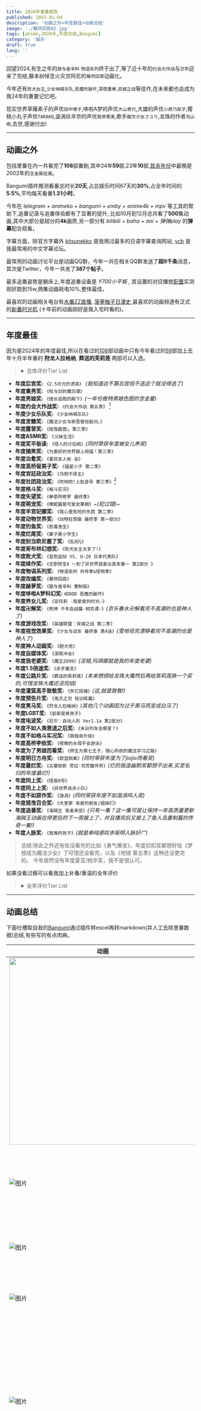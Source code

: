 ```yaml
---
title: 2024年看番报告
published: 2025-01-04
description: '动画之外+年度最佳+动画总结'
image: './蓦然回首02.jpg'
tags: [anime,2024年,年度总结,Bangumi]
category: '娱乐'
draft: true 
lang: ''
---
```


回望2024,有生之年的`狼与香辛料` `物语系列`终于出了,等了近十年的`约会大作战`与`京吹`迎来了完结,藤本树悼念火灾京阿尼的`蓦然回首`动画化。

今年还有`败犬女主`,`少女呐喊乐队`,`恶魔的破坏`,`深夜重拳`,`双城之战`等佳作,在未来都也会成为我24年的重要记忆吧。

现实世界草薙素子的声优`田中墩子`,哆啦A梦的声优`大山羡代`,大雄的声优`小原乃梨子`,樱桃小丸子声优`TARAKO`,漩涡玖辛奈的声优`筱原惠美`,歌手`酸欠少女さユり`,龙珠的作者`鸟山明`,去世,感谢付出!

---

## 动画之外

包括里番在内一共看完了**108**部番剧,其中24年**59**部,23年**10**部,[其余年份](https://picture-img.leqazwsxedc.workers.dev/%E5%B9%B4%E4%BB%BD.png)中最晚是2002年的`全金属狂潮`。  

Bangumi插件推测看番总时长**20天**,占总娱乐时间67天的**30%**,占全年时间的**5.5%**,平均每天看番**1.31小时**。

今年在 _telegram + animeko + bangumi + emby + anime4k + mpv_ 等工具的帮助下,追番记录与追番体验都有了显著的提升,
比如10月到12月总共看了**500**集动画,其中大部分是超分的**4k**画质,另一部分有 _bilibili + baha + ani + 弹弹play_ 的**弹幕**配合观看。

字幕方面，除官方字幕外 [kitsunekko](https://kitsunekko.net/) 是我用过最多的日语字幕查询网站, [vcb](https://bbs.acgrip.com/) 是我最常用的中文字幕论坛。

最常用的动画讨论平台是动画QQ群，今年一共在相关QQ群发送了**超9千条**消息，其次是Twitter，今年一共发了**387个帖子**。

最多追番姿势是躺床上,年度追番设备是 _Y700小平板_ , 其设置的对应播放[配置](https://picture-img.leqazwsxedc.workers.dev/Image_295694978129907.png)实测刚好跑到15w,两集动画耗电10%,整体最佳。

最喜欢的动画相关电台有[水番ZZ直播](https://space.bilibili.com/6767392/lists/594298?type=series), [菠萝柚子日漫史](https://www.xiaoyuzhoufm.com/podcast-topic/6722f7d733c798676f4e644d),最喜欢的动画频道有泛式的[新番时光机](https://space.bilibili.com/63231/lists/21183?type=season) (十年前的动画刚好是我入宅时看的)。

---

## 年度最佳

因为是2024年的年度最佳,所以在看过的[108](https://picture-img.leqazwsxedc.workers.dev/2024image.png)部动画中只有今年看过的[59](https://picture-img.leqazwsxedc.workers.dev/xin2024image.png)部加上去年十月半年番的
**狩龙人拉格纳**, **葬送的芙莉莲** 两部可以入选。

><details><summary>总体评价Tier List</summary><p>
><img src="https://picture-img.leqazwsxedc.workers.dev/xin2024image.png" style="90%"/>
></p></details>

- **年度后宫奖:** `《2.5次元的诱惑》` _(我知道这不算后宫但不选这个就没得选了)_
- **年度重男奖:** `《杖与剑的魔剑谭》`
- **年度男娘奖:** `《擅长逃跑的殿下》`_(一年份推特男娘色图的含金量)_
- **年度约会大作战奖:** `《约会大作战 第五季》` [^1]
- **年度少女乐队奖:** `《少女呐喊乐队》`
- **年度发糖奖:** `《魔法少女与邪恶曾经敌对。》`
- **年度露营奖:** `《摇曳露营△ 第三季》`
- **年度ASMR奖:** `《义妹生活》`
- **年度奖平板读:** `《怪人的沙拉碗》`_(同时荣获年度被女儿养奖)_
- **年度搞笑奖:** `《为美好的世界献上祝福！第三季》`
- **年度治愈奖:** `《夏目友人帐 柒》`
- **年度高桥留美子奖:** `《福星小子 第二季》`
- **年度宫廷政治奖:** `《乌鸦不择主》`
- **年度社团政治奖:** `《吹响吧!上低音号 第三季》`[^2]
- **年度格斗奖:** `《格斗实况》`
- **年度失望奖:** `《拳愿阿修罗 最终季》`
- **年度萌宠奖:** `《噗妮露是可爱史莱姆》`~_(犯过错)_~
- **年度羊宫妃娜奖:** `《我心里危险的东西 第二季》`
- **年度动物世界奖:** `《动物狂想曲 最终季 第一部分》`
- **年度钓鱼奖:** `《悲喜渔生》`
- **年度烂尾奖:** `《妻子是小学生》`
- **年度别当欧尼酱了奖:** `《乱码½》`
- **年度哥布林幻想奖:** `《败犬女主太多了!》`
- **年度败犬奖:** `《蓝色监狱 VS. U-20 日本代表队》`
- **年度续作奖:** `《无职转生Ⅱ ～到了异世界就拿出真本事～ 第2部分 》`
- **年度物语系列奖:** `《物语系列 外传季&怪物季》`
- **年度改编奖:** `《蓦然回首》`
- **年度赫萝奖:** `《狼与香辛料 重制版》`
- **年度哆啦A梦科幻奖:** `《DDDD 恶魔的破坏》`
- **年度养女儿奖:** `《亚托莉 -我挚爱的时光-》`
- **年度卍解奖:** `《死神 千年血战篇-相克谭-》`_(京乐春水卍解看完不高潮的也是神人了)_
- **年度游戏改奖:** `《英雄联盟：双城之战 第二季》`
- **年度视觉效果奖:** `《少女与战车 最终章 第4话》`_(雪地坦克漂移看完不高潮的也是神人了)_
- **年度神人动画奖:** `《胆大党》`
- **年度自媒体奖:** `《深夜冲击》`
- **年度我老婆奖:** `《魔王2099》`_(没错,玛琪娜就是我的年度老婆)_
- **年度1.5倍速奖:** `《杀手寓言》`
- **年度公路片奖:** `《葬送的芙莉莲》`_(本来想颁给龙珠大魔然后再给芙莉莲换一个奖的,可惜龙珠大魔还没完结)_
- **年度灌篮高手致敬奖:** `《失忆投捕》`_(这,就是致敬!)_
- **年度预告片奖:** `《鬼灭之刃 柱训练篇》`
- **年度黑马奖:** `《狩龙人拉格纳》`_(其他几个动画因为过于黑马而变成白马了)_
- **年度LGBT奖:** `《前辈是男孩子》`
- **年度电波奖:** `《尼尔：自动人形 Ver1.1a 第2部分》`
- **年度不如人类衰退之后奖:** `《末日列车去哪里？》`
- **年度不如格斗实况奖:** `《我独自升级》`
- **年度高桥李依奖:** `《夜晚的水母不会游泳》`
- **年度为了男娘而看奖:** `《转生为第七王子，随心所欲的魔法学习之路》`
- **年度明日方舟奖:** `《蔚蓝档案》`_(同时荣获年度为了jiojio而看奖)_
- **年度最烂奖:** `《古墓丽影 劳拉·克劳馥传奇》`_(烂的我连幽默奖都想不出来,实至名归的年度最烂!)_
- **年度同上奖:** `《怪兽8号》`
- **年度同上上奖:** `《异世界自杀小队》`
- **年度不如原作奖:** `《漩涡》`_(同时荣获年度不如漩涡鸣人奖)_
- **年度摇曳百合奖:** `《大室家 亲爱的朋友/姐妹们》`
- **年度追番奖:** `《海贼王 笔者来信》`_(只有一集？这一集可是让保持一年高质量更新海贼王动画在停更后的下一周接上了，并且播完后又接上了鱼人岛重制篇的传奇一集!)_
- **年度人脉奖:** `《我推的孩子》`_(就是单纯感叹赤坂明人脉好广)_

>总结:除此之外还有些没看完的比如《勇气爆发》，年度扣扣奖都想好给《梦想成为魔法少女》了可惜还没看完，以及《地错 第五季》这种还没更完的。
>今年居然没有年度夏亚/桃华奖，我不是很认可。

如果没看过瘾可以看我加上补番/重温的全年评价

><details><summary>全年评价Tier List</summary><p>
><img src="https://picture-img.leqazwsxedc.workers.dev/2024image.png"/>
></p></details>

---

## 动画总结

下面吐槽取自我的[Bangumi](https://bangumi.tv/user/asashiki)通过插件转excel再转markdown(并人工去除里番数据)总结,有些写的有点肉麻。

| **动画** | **吐槽** |
|---|---|
|<img src="https://lain.bgm.tv/pic/cover/c/dc/4c/1262_5ezbs.jpg" width=500 />| 《魔法少女リリカルなのは》 看前两集，还感觉只是一部制作精良的普通魔法少女，结果后面直接超展开＂并非子供向＂，对小孩子的危害不可估量，看了这个以后能不成为女同/百合豚？ |
| ![图片](https://lain.bgm.tv/pic/cover/c/31/d7/425991_JFQel.jpg) | 《魔王2099》 玛琪娜老婆(´∀｀)♡老婆(´∀｀)♡老婆(´∀｀)♡，白毛忠犬什么的，简直就是像我这种小处男的终极性幻想 |
| ![图片](https://lain.bgm.tv/pic/cover/c/5e/96/426123_siDEi.jpg) | 《ブルーロック VS. U-20 JAPAN》 最后一集终于支棱了一回，不枉我吃了13级的屎。 |
| ![图片](https://lain.bgm.tv/pic/cover/c/1e/63/93739_TZ9dS.jpg) | 《ピンポン THE ANIMATION》 想到汤浅退休后以后再也没有汤浅的作品看就难过 |
| ![图片](https://lain.bgm.tv/pic/cover/c/32/07/320_IyhUt.jpg) | 《攻殻機動隊 STAND ALONE COMPLEX Solid State Society》 需要拿出12分的精力才能看懂的动画，也是我最喜欢和别人探讨的动画。如果和别人聊天时对方看过攻克我会很开心。<br>没有花里胡哨的人形机甲，有的只是极致的实用主义与硬核剧情。 |
| ![图片](https://lain.bgm.tv/pic/cover/c/6d/1e/457326_0ElE0.jpg) | 《BLEACH 千年血戦篇-相剋譚-》 前面部分补了很多设定，但是战斗部分有点无聊，尤其是黑崎一护vs优哈巴哈 一个疯狂月牙天冲，一个疯狂＂我能看到未来＂。<br>然后到中后期终于到队长戏，我直接看高潮，每集都是最喜欢的一集，京乐春水回是最潮的一集，涅茧利回是最潮的一集，雨果回也是最潮的一集…<br>还有最后吐槽一句浮竹队长真是传奇耐抗王 |
| ![图片](https://lain.bgm.tv/pic/cover/c/66/5d/150246_fcg4u.jpg) | 《フルメタル・パニック! Invisible Victory》 第8，9集太雷我了，一堆槽点，最后电话告白还是看的很感动，所以下一季又是有生之年了吗? |
| ![图片](https://lain.bgm.tv/pic/cover/c/89/e0/341139_35fGz.jpg) | 《BEASTARS FINAL SEASON Part1》 看的时候一直在感叹作者怎么想到这么完善的世界观的，有一部动力是为了故事角色，另一半是想看看有什么物种设定，比如里面的鱼的设定就很意外，与以往动物拟人作品相比算尊重鱼了，但没完全尊重 |
| ![图片](https://lain.bgm.tv/pic/cover/c/d3/27/234195_NFw6U.jpg) | 《嫌な顔されながらおパンツ見せてもらいたい》 哥们儿就是精准目标受众 |
| ![图片](https://lain.bgm.tv/pic/cover/c/85/fd/324720_tk4k6.jpg) | 《THE FIRST SLAM DUNK》 宫城凉介的故事看的我很感动，也算是补完青春的遗憾了…… |
| ![图片](https://lain.bgm.tv/pic/cover/c/7b/d8/424680_wCR0a.jpg) | 《妻、小学生になる。》 逆天结尾，听说还是动画组原创的，无敌了<br>那就欺骗最初的我，欺骗世界！   (随即徒手穿心脏杀死自己)<br>                                    ——冈部伦太郎。<br>那就欺骗最初的老婆，欺骗女儿！     (随即超度自己的老婆)<br>                             ——妻子小学生不知名男主。 |
| ![图片](https://lain.bgm.tv/pic/cover/c/05/aa/443676_6GFsu.jpg) | 《夏目友人帳 漆》 ed插入很舒服<br>个人最喜欢的一集是ep5小胡子的礼物<br>以后晚上睡前又没有新夏目看了… |
| ![图片](https://lain.bgm.tv/pic/cover/c/1a/de/294337_w4y8P.jpg) | 《スーパーカブ》 很不舍的看最后几集，感觉自己有点像女主，没什么朋友情商也不高，对现实也没什么强烈的痛感，能找的一个小爱好挺好的。<br>僕は旅をするのが好きかどうかわからないけど、他人の旅行を見るのが好き。<br>旅行、キャンプ、サイクリング、山に登る…どれも面白そう、でも自分で試したことがない。 |
| ![图片](https://lain.bgm.tv/pic/cover/c/a6/66/326_D8wjw.jpg) | 《攻殻機動隊 S.A.C. 2nd GIG》 “そして登壇者が舞台挨拶を締めくくる挨拶をする中、田中は「ここにこうして立っていられるだけで心 から幸せです。『攻殻機動隊』 は『最後の人間』で一旦結末を迎えるのかもしれません。でもどうか忘れないでください。皆さんがネットにアクセスする時、『攻殻機動隊』にアクセスする時、私たちは、私はいつまでも皆さんのそばにいます。どうか忘れないでください!」と、シリ一ズ作品である『イノセンス』の草薙素子のセリフを引用し、熱い涙を流しながら、作品を支えるフアンたちに謝辞を述べ、フアンからの大きな拍手が会場に鳴り響いた。”<br>谢谢你带给我们的作品，一路走好！ |
| ![图片](https://lain.bgm.tv/pic/cover/c/37/03/424379_UfMuk.jpg) | 《君のことが大大大大大好きな100人の彼女》 在我看来，任何探讨非正常道德观念下的两性话题都是前沿的，从这个角度上来说，所有后宫与类ntr动画都是前沿动画。<br>尤其是随着时代发展人类社会的生育率只会越来越低，以前建立的＂一夫一妻制＂不过是近几百年的产物，未来要么人类成濒危物种要么这个制度被取代。<br>最近高质量后宫动画好少啊，能不能多来点，咱就好这口 |
| ![图片](https://lain.bgm.tv/pic/cover/c/fe/ab/470045_zA9BA.jpg) | 《ぷにるはかわいいスライム》 ぷにる好可爱，想养一只。(๑•.•๑)<br>泳装回鱼和澡堂回的福利镜头全给了男的，也是神人动画了。 |
| ![图片](https://lain.bgm.tv/pic/cover/c/4f/12/404480_OokoZ.jpg) | 《ラブライブ！スーパースター!! 3期》 一路追过来看到她们毕业还是挺感动的，沪姐太有实力了，最终收货了爱情、事业、学业。 <br>一半史的剧情中沪姐的戏份也没崩，甚至第二季11.5集的史，剩下0.5集糖还给了唐可可和小董 |
| ![图片](https://lain.bgm.tv/pic/cover/c/13/a3/489820_Hre3R.jpg) | 《らんま1/2》 与福星小子比节奏更慢了，有利有弊，体操集和溜冰集看得我浑身难受，到珊璞出来的时候瞬间真香了 |
| ![图片](https://lain.bgm.tv/pic/cover/c/35/7a/337_WzSea.jpg) | 《フルメタル・パニック! The Second Raid》 卡密！剪头发那一段看高潮了，这种高级的情色感好有感觉，一看还是阿宽负责的，?阿宽啊阿宽，这集还有个背景是死亡笔记彩蛋。<br>op听得我好感动，一半校园一半正经剧情的设定也是独树一帜，这一季个人认为是系列之巅。 |
| ![图片](https://lain.bgm.tv/pic/cover/c/57/7f/2689_nr14G.jpg) | 《フルメタル・パニック! The Second Raid 特別版OVA「わりとヒマな戦隊長の一日」》  |
| ![图片](https://lain.bgm.tv/pic/cover/c/44/7d/467461_HHw4K.jpg) | 《ダンダダン》 起初我是对这种风格有点抗拒的，但没办法做的太强了，直接强奸了我的审美，第二集开始就看爽了，啊啊啊为什么要分割放送！ |
| ![图片](https://lain.bgm.tv/pic/cover/c/06/f9/505895_OvNf1.jpg) | 《ネガポジアングラー》 很舒服的治愈番，因为我本人就是个废物，所以看废物男主就有一种莫名的亲切感，特别是看到他的失败人生，我心里就平衡多了。<br>学到了不少钓鱼的知识。后面父子回火锅回都挺不错的，还有股淡淡的男同味，总之就是吃的很满足 |
| ![图片](https://lain.bgm.tv/pic/cover/c/41/b0/4284_wf3UE.jpg) | 《kiss×sis》 小时候的性幻想。哦，并非小时候，长大也是 |
| ![图片](https://lain.bgm.tv/pic/cover/c/53/13/410346_z8j5n.jpg) | 《2.5次元の誘惑》 感谢半年的陪伴！本以为就是个普通后宫番没想到收获了满满的热血与感动。第21集主人公的故事看哭了。这就是一封对漫画家对coser的情书。<br>这种故事的男主塑造也至关重要，最后一集对男主心理的描写彻底让他在我心目中的位置超越了路人女主的伦也，现在我已经把它放在士道与智树一排了。 |
| ![图片](https://lain.bgm.tv/pic/cover/c/99/87/281325_ZlUKk.jpg) | 《グリザイア：ファントムトリガー THE ANIMATION スターゲイザー》 灰色系列就该是这个味儿！期待TV。<br>就好美少女特工打枪+校园这口味儿。 |
| ![图片](https://lain.bgm.tv/pic/cover/c/83/02/219263_fjglg.jpg) | 《グリザイア：ファントムトリガー THE ANIMATION》  |
| ![图片](https://lain.bgm.tv/pic/cover/c/02/69/338672_Oh7X2.jpg) | 《らぶみー「楓と鈴」THE ANIMATION》  |
| ![图片](https://lain.bgm.tv/pic/cover/c/75/e3/2617_7c8Cr.jpg) | 《そらのおとしもの》 2014——2024  入宅十年，连续10年的追番生涯，再看10年前的入宅作仿佛还是前几天看过的......<br>结尾依旧是满满的感动。 |
| ![图片](https://lain.bgm.tv/pic/cover/c/85/79/503498_Y5Fb3.jpg) | 《陰キャカップルが陽ギャル達とSEXトレーニングする話》  |
| ![图片](https://lain.bgm.tv/pic/cover/c/81/9f/338_W81CE.jpg) | 《フルメタル・パニック? ふもっふ》 现在听op满满的感动? |
| ![图片](https://lain.bgm.tv/pic/cover/c/53/e3/693_5Y3Go.jpg) | 《苺ましまろ OVA》  |
| ![图片](https://lain.bgm.tv/pic/cover/c/62/d8/446618_42Up5.jpg) | 《NieR:Automata Ver1.1a 第2クール》 氛围不错，和我期望有偏差吧，我更想看muv里各种人与bate的战役描写，这个动画关于这方面就很随意，主要还是集中在角色上里 |
| ![图片](https://lain.bgm.tv/pic/cover/c/12/51/289854_CCYbe.jpg) | 《うずまき》 听说太难画了导致原画每张费用很高，相反那些大热作品因为接的人多反而很便宜。<br>这动画不按原作剧情顺序来做，穿插着看的一头雾水，最后结局的震撼感也少了好多 |
| ![图片](https://lain.bgm.tv/pic/cover/c/46/ba/284_jxx7R.jpg) | 《苺ましまろ》 太喜欢这部动画了，根本舍不得看完。好在还有五集ova，但是还是好少啊，这要让我每年看一遍的节奏吗？<br>每天晚上看一集莓乱扔睡觉的那几天是我睡眠质量最好的几天。如果能一直持续着这样的日子就好了……<br>好在动画里的时间是不变的，他们几个永远都不会长大，永远跟在姐姐身边，这样就好。? |
| ![图片](https://lain.bgm.tv/pic/cover/c/32/53/353792_VE3lM.jpg) | 《BLUE GIANT》 jazz 熱い |
| ![图片](https://lain.bgm.tv/pic/cover/c/13/c5/400602_ZI8Y9.jpg) | 《葬送のフリーレン》 圣斋藤什么时候回来做孤独摇滚啊。･ﾟ･(つд`ﾟ)･ﾟ･ |
| ![图片](https://lain.bgm.tv/pic/cover/c/2f/2b/334_MWQMC.jpg) | 《フルメタル・パニック!》 致敬传奇耐杀王九龙 |
| ![图片](https://lain.bgm.tv/pic/cover/c/39/a4/123568_FeekE.jpg) | 《ご注文はうさぎですか？？》 第四季什么时候来啊 |
| ![图片](https://lain.bgm.tv/pic/cover/c/56/78/472620_DQg3H.jpg) | 《ウマ娘 プリティーダービー 新時代の扉》 很燃很感动,最喜欢好歌剧了太帅了! |
| ![图片](https://lain.bgm.tv/pic/cover/c/74/b8/413635_T5j1Z.jpg) | 《うる星やつら 第2期》 做到完结好评，但是一想到完结了还是有点小难过。最后快完结时官方组cp好评！ |
| ![图片](https://lain.bgm.tv/pic/cover/c/9f/2f/88287_h4xKo.jpg) | 《ご注文はうさぎですか？》 こころ生病最后一句台词，佐仓配的好软啊，感觉要化了｡ﾟ(ﾟ´ω`ﾟ)ﾟ｡ |
| ![图片](https://lain.bgm.tv/pic/cover/c/12/9a/374648_GOxE2.jpg) | 《ラグナクリムゾン》 路人到反派所有角色塑造的都很好，作者太有水平了，就拿绯红来说他属于谋略型角色，人物每个行动都能感受到这点，我作为观众觉得最合理的行为下一秒他真的会做出来，甚至他会做的比我想象的更加谨慎。<br>追番这么多年第一次遇到一个行为真的如我所想的角色，难能可贵！ |
| ![图片](https://lain.bgm.tv/pic/cover/c/41/39/26449_G0Xzx.jpg) | 《人類は衰退しました》 跟末日列车去哪里一起对比着看的，虽然都是电波系还是有很大不同的，看这个是真的会被每集的奇幻设定吸引进去 |
| ![图片](https://lain.bgm.tv/pic/cover/c/07/2e/37154_69Axl.jpg) | 《ココロコネクト》 ＂実は私、稲葉におかずにしたことがある！＂入选我24年最印象深刻的一句动画台词，大概这辈子都忘不掉了吧。<br>顺便一提这部有psp同名游戏，还是挺值得一玩的(就是听声优也值得玩) |
| ![图片](https://lain.bgm.tv/pic/cover/c/c1/0e/68035_252p4.jpg) | 《有頂天家族》 被生活绷得太紧的时候可以看看，狸猫松松垮垮的佛系日常还是挺治愈的，看狸猫的笨蛋人生体验人生百态 |
| ![图片](https://lain.bgm.tv/pic/cover/c/2f/60/426124_1UuvC.jpg) | 《劇場版ブルーロック -EPISODE 凪-》 带南通朋友看完没入坑，太失望了(◞‸◟) |
| ![图片](https://lain.bgm.tv/pic/cover/c/93/bd/455677_CGGed.jpg) | 《ケンガンアシュラ Season2 Part 2》 还是更喜欢之前的打戏，这回看的感觉还没格斗实况有趣 |
| ![图片](https://lain.bgm.tv/pic/cover/c/ba/7e/441795_q6Sc3.jpg) | 《僕の心のヤバイやつ 第2期》 看的让我在床上翻滚，频繁尖叫，还好一个人住(哭，虽然剧情很甜，但是第一季前两集男主那种阴暗的心理刻画我也挺喜欢的(感同身受了属于是)，可惜后面就没更多笔墨了 |
| ![图片](https://lain.bgm.tv/pic/cover/c/f5/2e/390353_07vz7.jpg) | 《俺だけレベルアップな件》 后面好无聊，感觉不如……格斗实况。<br>然而格斗实况却没有第二季…一群没品味的家伙(恼 |
| ![图片](https://lain.bgm.tv/pic/cover/c/0a/ee/441939_6l6VR.jpg) | 《鬼滅の刃 柱稽古編》 虽然剧情还是拖，但是就观看体验而言比上一集好了太多，看的很舒服 |
| ![图片](https://lain.bgm.tv/pic/cover/c/9c/d2/394623_qErlO.jpg) | 《怪獣8号》 槽点挺多的，明明世界观与队员设定很正经，剧情还是欢乐少年漫，看的很割裂 |
| ![图片](https://lain.bgm.tv/pic/cover/c/cc/94/479921_AxKxC.jpg) | 《喧嘩独学》 卡密！观看体验:<br>好奇剧情→男主什么丑sb→这也太用力过猛了吧→逐渐接受男主与剧情→格斗好爽！剧情好过瘾。<br>这种剧情才真实嘛，最后爽感比独自升级强多了。 |
| ![图片](https://lain.bgm.tv/pic/cover/c/2f/86/389466_2K1dH.jpg) | 《デート・ア・ライブV》 如果你是04年并且入宅超十年,那么将会在小学三年级的时候看《约战第一季》，初中三年级看《约战第三季》，高中三年级看《约战第四季》，大学三年级看《约战第五季》。回望我的十年宅生只有这一部动画能全部卡在我人生中的重要节点出现，能让这样一个ip出到完结真的很感谢约战的粉丝与制作组们！<br>第五季的op真的很感动，尤其是中间每个角色闪回的那一段，还有最后一集最后居然放第一季op钢琴变奏，太犯规了。<br>这一季也算是给这个系列画上了句号，终于彻底攻略狂三了，剧情也把整体的世界观解释了，也算是讲了个很不错的世界系故事(比大部分动画都强多了)，最后大家都回到了正常的生活，以后再也没有约战动画陪我了...... |
| ![图片](https://lain.bgm.tv/pic/cover/c/4c/8a/342667_0RfU8.jpg) | 《この素晴らしい世界に祝福を！3》 卡密！我的脑内想法:<br>阿库娅挺不错的，和她相处像兄弟一样没有心理负担。小公主好可爱啊，娶了就无忧无虑了还叫我欧尼酱。慧慧更不用说，劳模级的存在了，简直是宅男杀手。达克妮斯也不错，好女人就是有感觉。<br>素晴真的很治愈，有些情节真的笑中有泪，还有那几首ed我也听了好多遍(哭 |
| ![图片](https://lain.bgm.tv/pic/cover/c/70/80/448478_47IsZ.jpg) | 《忘却バッテリー》 藤堂葵那一集真的惊艳到我了，经历有点像三井寿 |
| ![图片](https://lain.bgm.tv/pic/cover/c/ad/25/444557_e4hPO.jpg) | 《無職転生Ⅱ ～異世界行ったら本気だす～ 第2クール》 即便如此时间还在继续，我们还要接着走自己的一生。 |
| ![图片](https://lain.bgm.tv/pic/cover/c/94/8e/416777_xcDCg.jpg) | 《ブルーアーカイブ The Animation》 本来看了两集就弃番了，后来qq群里有一张男主舔jiojio的画面，为了看这个直接补完了，好像是第11集吧。整体来说挺平庸的，设定有点像文豪野犬？作为我这种路人能更好的看ba的二创还是有点价值的，毕竟游戏是不可能玩的。最后，好喜欢むつき啊，这种小恶魔形象好戳我xp |
| ![图片](https://lain.bgm.tv/pic/cover/c/ef/8f/283643_2bcm7.jpg) | 《響け！ユーフォニアム３》 卡密!做的太好了,无论是压抑的社团政治还是青春期在人际关系、升学上的迷茫 表现都很出色，最后两集更是舍不得看，看完后也是完全超出预期的好看，12集能评上我4月的最佳单集了，无论是前半段的选人还是后半段的soulmate，13集也很满足，演奏时插入这三年的回忆也太犯规了ヾ(;ﾟ;Д;ﾟ;)ﾉﾞ，我看到回忆黄前跑的那一段哭了应该是第一季第8集还是第11集。最后黄前居然去当吹奏部的顾问了，这说明以后和理奈还会有接触，本来在选大学的时候，我心里已经觉得她们两个会走上不同的道路了，看到是当吹奏部的顾问时真的挺开心的，还有最后一个镜头上的发卡是秀一送的，这下我彻底满足了！又见证了一个青春的结束。 |
| ![图片](https://lain.bgm.tv/pic/cover/c/f2/8f/425909_M7W7T.jpg) | 《夜のクラゲは泳げない》 槽点好多，结尾真是典型包饺子啊。不过中间jell对女主宣泄那一段看的还是很有感觉的，李依李上大分。 |
| ![图片](https://lain.bgm.tv/pic/cover/c/75/c1/431767_bX7FZ.jpg) | 《ガールズバンドクライ》 王道热血乐队番，每个角色都很喜欢，能从她们身上看到叛逆的精神，尤其是nina，虽然观众给她的外号是小孩姐但我看的时候是真的佩服她的成熟，做了我不敢做的事，家庭那一集也看哭了，这种不算超级好也不算特别坏的家庭才是大多数。  最后，和京吹一样我也不理解这部片为什么争议那么大，最后一集tomo已经说的很明显了，“momoka与nina毫无疑问做的是错的，但是正是如此我才会被吸引”，我也只是看一群为了自己的信念放弃学业不接受妥协的乐队少女的故事，并且花田把故事写的很彻底，她们到最后也没有妥协，这一点真的很感动！ |
| ![图片](https://lain.bgm.tv/pic/cover/c/b8/0b/444403_u441B.jpg) | 《変人のサラダボウル》 致敬传奇小说家平坂读 |
| ![图片](https://lain.bgm.tv/pic/cover/c/19/1a/405785_u9it9.jpg) | 《ゆるキャン△ SEASON３》 播出时一大半的相关讨论内容是不如上季，可见日常番好看归好看但是真没什么值得聊的话题。就我而言，看完和前两季一样，心里暖暖的就足够了 |
| ![图片](https://lain.bgm.tv/pic/cover/c/2b/b7/407133_hGMQM.jpg) | 《転生したら第七王子だったので、気ままに魔術を極めます》 24年为数不多看过的异世界厕纸番(唯一也说不定)，主要是看小男娘 |
| ![图片](https://lain.bgm.tv/pic/cover/c/96/6c/404809_H2HnH.jpg) | 《終末トレインどこへいく？》 放在2024年4月这个没啥好原创番的环境下还是值得追番讨论的一部，ed挺好听的 |
| ![图片](https://lain.bgm.tv/pic/cover/c/00/ae/444046_9b5bM.jpg) | 《異世界スーサイド・スクワッド》 完全不如生物突击队 |
| ![图片](https://lain.bgm.tv/pic/cover/c/60/fe/358801_WuBx6.jpg) | 《Arcane Season 2》 与巨人结局相比，双城把坏结局的世界给观众看了，这点挺好的，如果巨人当时观众也看过艾伦脑子里的未来可能争议就没那么多了。 |
| ![图片](https://lain.bgm.tv/pic/cover/c/ab/fd/211934_HHeOH.jpg) | 《このはな綺譚》 挺不错的百合治愈番，就是对我而言女主还是有点吵了 |
| ![图片](https://lain.bgm.tv/pic/cover/c/be/28/208827_KZk6h.jpg) | 《ガールズ&パンツァー 最終章 第4話》 虽然今年看过的双城制作视觉效果真的顶级，但是一想到这一段雪地坦克漂移，我还是觉得这一段视觉效果最顶级，两年一部的节奏，既想快点看下一集，又不想让少战的故事完结。･ﾟ･(つд`ﾟ)･ﾟ･ |
| ![图片](https://lain.bgm.tv/pic/cover/c/26/d6/425998_dnzr8.jpg) | 《Re:ゼロから始める異世界生活 3rd season 襲擊編》 486演讲那一段看哭了，看来我还没有失去热情 |
| ![图片](https://lain.bgm.tv/pic/cover/c/a8/2c/354146_qU41Z.jpg) | 《ラブライブ！スーパースター!! 2期》 唐堇的那0.5集唐是唯一的可取之处 |
| ![图片](https://lain.bgm.tv/pic/cover/c/fa/a8/480441_6o9oX.jpg) | 《ルックバック》 看完了，没想到会让我哭的稀里哗啦的，今天刚听完常盘庄的故事，也是漫画家们在一起画漫画，讲了好多漫画家间的友情，比如藤本弘与孙子素雄一起合作的藤子不二雄，接着看暮然回首触动好深。 除了雨中长跑那个镜头，最后女主在书桌前画画的背影我也很感动，有我看菠萝柚子分析说这一段这么长是为了悼念火灾后的京都动画，我看这段想到女主为了逝去的友人拿起画笔继续画，这个镜头给我的力量太大了，也是这一段泪腺崩坏了。 |
| ![图片](https://lain.bgm.tv/pic/cover/c/d9/26/208826_2ZDUF.jpg) | 《ガールズ&パンツァー 最終章 第3話》 sp的萝卜战争很好看，特别是ed的Q版人物骑马萌我一脸血 |
| ![图片](https://lain.bgm.tv/pic/cover/c/af/0d/432583_837Yx.jpg) | 《駒田蒸留所へようこそ》 pa的经典打工动画，平淡但是看完心里暖暖的 |
| ![图片](https://lain.bgm.tv/pic/cover/c/09/28/96130_Ds7UN.jpg) | 《ガールズ&パンツァー これが本当のアンツィオ戦です!》  |
| ![图片](https://lain.bgm.tv/pic/cover/c/1b/b5/208825_q3Qsi.jpg) | 《ガールズ&パンツァー 最終章 第2話》  |
| ![图片](https://lain.bgm.tv/pic/cover/c/da/43/368116_fM4z8.jpg) | 《NieR: Automata Ver1.1a》  |
| ![图片](https://lain.bgm.tv/pic/cover/c/be/64/191302_RybiD.jpg) | 《ガールズ&パンツァー 最終章 第1話》  |
| ![图片](https://lain.bgm.tv/pic/cover/c/be/42/518519_DMDo8.jpg) | 《ONE PIECE FAN LETTER》 好感动，海贼王真是传奇耐追王，本篇停更了，还有一集粉丝来信，这个看完了还有鱼人岛重制版，每个星期都有的看，而且都做的不错，海米真是吃的太好了 |
| ![图片](https://lain.bgm.tv/pic/cover/c/76/f3/72266_p0Nxo.jpg) | 《ガールズ&パンツァー 劇場版》  |
| ![图片](https://lain.bgm.tv/pic/cover/c/51/28/448657_r0ZYm.jpg) | 《大室家 dear friends》 笑着笑着就哭了?好羡慕她们的日常生活啊。<br>所以姐姐的男友到底是谁？有几个男友？ |
| ![图片](https://lain.bgm.tv/pic/cover/c/85/c1/475354_QyO6r.jpg) | 《〈物語〉シリーズ オフ&モンスターシーズン》 今年真幸福，能看到狼心重置物语系列新作，一本满足了。<br>最后希望新房能多培养点这样的新人再退休吧。  我也算是看着新房的作品长大的。 |
| ![图片](https://lain.bgm.tv/pic/cover/c/17/1e/448655_z11A1.jpg) | 《大室家 dear sisters》  |
| ![图片](https://lain.bgm.tv/pic/cover/c/c1/e8/364468_8AI0E.jpg) | 《うる星やつら》  |
| ![图片](https://lain.bgm.tv/pic/cover/c/84/54/326432_3BjbW.jpg) | 《Tomb Raider: The Legend of Lara Croft》 决定了！你就是我今年看过的最垃圾动画。 |
| ![图片](https://lain.bgm.tv/pic/cover/c/6b/ef/461338_mfpKk.jpg) | 《烏は主を選ばない》 值得安利的好作品。宫廷政治系看的我很过瘾，最后还有世界观层面的超展开。 |
| ![图片](https://lain.bgm.tv/pic/cover/c/39/0b/425587_awe87.jpg) | 《僕のヒーローアカデミア 第7期》 不是，怎么还不完结啊？我以为这就是最终季了呢。 |
| ![图片](https://lain.bgm.tv/pic/cover/c/f5/85/495562_onpMR.jpg) | 《デッドデッドデーモンズデデデデデストラクション》 我需要看到更多这样的作品！每一集都值得讨论的一部动画。 |
| ![图片](https://lain.bgm.tv/pic/cover/c/9e/4b/402223_xN4rh.jpg) | 《ダンジョンに出会いを求めるのは間違っているだろうか Ⅳ 深章 厄災編》  |
| ![图片](https://lain.bgm.tv/pic/cover/c/d1/1c/443428_FIhFu.jpg) | 《【推しの子】 第2期》 舞台戏看的我好过瘾口牙，本来就满足了，没想到后面还有作家间的关系描写，比第一季强太多了 |
| ![图片](https://lain.bgm.tv/pic/cover/c/66/6d/397604_TgJ63.jpg) | 《ATRI -My Dear Moments-》 科幻要素真不行啊，虽然亚托莉很可爱，是我擅自期待了。可能我会更喜欢island |
| ![图片](https://lain.bgm.tv/pic/cover/c/b1/05/326874_YZh22.jpg) | 《ダンジョンに出会いを求めるのは間違っているだろうか Ⅳ 新章 迷宮篇》 最喜欢的一部，我就当暂时的琉小姐党吧 |
| ![图片](https://lain.bgm.tv/pic/cover/c/b6/d5/291412_zE2C2.jpg) | 《ダンジョンに出会いを求めるのは間違っているだろうかⅢ》  |
| ![图片](https://lain.bgm.tv/pic/cover/c/4c/ce/444339_91FQX.jpg) | 《ザ・ファブル》 1.5倍速还是挺好看的，特别是男主和他妹真的好逗啊 |
| ![图片](https://lain.bgm.tv/pic/cover/c/53/76/425988_RH9UK.jpg) | 《先輩はおとこのこ》 很不错的一部动画，虽然是这种题材，但是没有想象中的那么痛，也没有误会之类的扭曲情节。有的只是青涩的痛 |
| ![图片](https://lain.bgm.tv/pic/cover/c/40/01/393037_I7mvN.jpg) | 《義妹生活》 两位不去玩街霸6真是可惜了，顶级立回啊 |
| ![图片](https://lain.bgm.tv/pic/cover/c/08/df/372010_KBWk9.jpg) | 《狼と香辛料 MERCHANT MEETS THE WISE WOLF》 更加哈士奇的赫萝没有原版那么高冷，好喜欢，期待下一季。<br>op循环了一年，永远喜欢狼辛，永远喜欢claris 祝愿カレン毕业走好！    /2025.1.1 |
| ![图片](https://lain.bgm.tv/pic/cover/c/6d/e5/479477_19844.jpg) | 《杖と剣のウィストリア》 看的好爽啊，一堆重男围着男主?。<br>还有纯爱无敌！<br>op也很好听 |
| ![图片](https://lain.bgm.tv/pic/cover/c/32/14/424573_YYLzT.jpg) | 《逃げ上手の若君》 从此以后，我这一年的推特上每天都有少主色图   /2025.1.1 |
| ![图片](https://lain.bgm.tv/pic/cover/c/e4/dc/464376_NsZRw.jpg) | 《負けヒロインが多すぎる！》 虽然最喜欢的是柠檬然后是小鞠。但是仔细想想，如果是我的话和她们的故事根本就开始不了，反倒是老八，挺主动的说不定能成 |
| ![图片](https://lain.bgm.tv/pic/cover/c/0c/cf/477207_0lA1U.jpg) | 《真夜中ぱんチ》 真夜中なのに、おはよう——！<br>真夜中Punch！<br>op:<br>わーちゃっちゃっぱやぱや もっとちょうだいちょうだい<br>ちゅーちゅっちゅっぎみぎみ だってみっないみっない<br>わーちゃっちゃっぱやぱや ほんとちょうだいちょうだい<br>ちゅーちゅっちゅっぎみぎみ みっどないと(ぱんチ!)<br>ed:<br>撮影終わった一。<br>あれ、USB…あった、…カメラ繫いで、と。<br>ファイルまるっと、…OK。 |
| ![图片](https://lain.bgm.tv/pic/cover/c/c9/4f/465884_fqZbB.jpg) | 《かつて魔法少女と悪は敵対していた。》 结尾的处理真的很棒，就如同op一样。“未完成就可以了，因为不想迈入结局”一直保持着约会的状态就好 |



[^1]: 如果你是24年出生并且追番超十年，那么有一部动画将会:
在小学三年级看《第一季》、
在初中三年级看《第三季》、
在高中三年级看《第四季》、
在大学三年级看《第五季》、
直到完结，这是站在经历过的视角回看，如果代入当时，几乎每一次看完都会经历动画公司倒闭，产生这就是最后一季的想法，但是最终又会被粉丝奇迹般的救活。
这部传奇动画就是《约会大作战》！
[^2]:cnm牛子豪居然给我剧透!😡